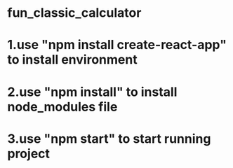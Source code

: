 # fun_classic_calculator

# 1.use "npm install create-react-app" to install environment
# 2.use "npm install" to install node_modules file

# 3.use "npm start" to start running project
